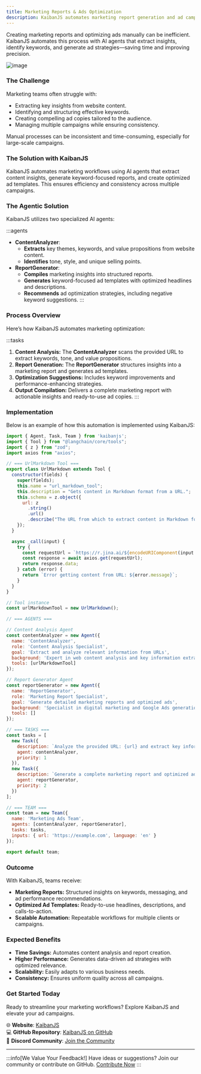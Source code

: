 ```yaml
---
title: Marketing Reports & Ads Optimization
description: KaibanJS automates marketing report generation and ad campaign optimization. AI agents analyze content, extract keywords, and generate ready-to-use strategies, streamlining workflows and enhancing precision.
---
```


Creating marketing reports and optimizing ads manually can be inefficient. KaibanJS automates this process with AI agents that extract insights, identify keywords, and generate ad strategies—saving time and improving precision.

![image](https://github.com/user-attachments/assets/ccf3c265-0bc0-43df-ad35-a0f35c4cd165)

### The Challenge
Marketing teams often struggle with:

- Extracting key insights from website content.
- Identifying and structuring effective keywords.
- Creating compelling ad copies tailored to the audience.
- Managing multiple campaigns while ensuring consistency.

Manual processes can be inconsistent and time-consuming, especially for large-scale campaigns.

### The Solution with KaibanJS
KaibanJS automates marketing workflows using AI agents that extract content insights, generate keyword-focused reports, and create optimized ad templates. This ensures efficiency and consistency across multiple campaigns.

### The Agentic Solution
KaibanJS utilizes two specialized AI agents:

:::agents
- **ContentAnalyzer**:
  - **Extracts** key themes, keywords, and value propositions from website content.
  - **Identifies** tone, style, and unique selling points.
- **ReportGenerator**:
  - **Compiles** marketing insights into structured reports.
  - **Generates** keyword-focused ad templates with optimized headlines and descriptions.
  - **Recommends** ad optimization strategies, including negative keyword suggestions.
:::

### Process Overview
Here’s how KaibanJS automates marketing optimization:

:::tasks
1. **Content Analysis:** The **ContentAnalyzer** scans the provided URL to extract keywords, tone, and value propositions.
2. **Report Generation:** The **ReportGenerator** structures insights into a marketing report and generates ad templates.
3. **Optimization Suggestions:** Includes keyword improvements and performance-enhancing strategies.
4. **Output Compilation:** Delivers a complete marketing report with actionable insights and ready-to-use ad copies.
:::

### Implementation
Below is an example of how this automation is implemented using KaibanJS:

```javascript
import { Agent, Task, Team } from 'kaibanjs';
import { Tool } from "@langchain/core/tools";
import { z } from "zod";
import axios from "axios";

// === UrlMarkdown Tool ===
export class UrlMarkdown extends Tool {
  constructor(fields) {
    super(fields);
    this.name = "url_markdown_tool";
    this.description = "Gets content in Markdown format from a URL.";
    this.schema = z.object({
      url: z
        .string()
        .url()
        .describe("The URL from which to extract content in Markdown format."),
    });
  }

  async _call(input) {
    try {
      const requestUrl = `https://r.jina.ai/${encodeURIComponent(input.url)}`;
      const response = await axios.get(requestUrl);
      return response.data;
    } catch (error) {
      return `Error getting content from URL: ${error.message}`;
    }
  }
}

// Tool instance
const urlMarkdownTool = new UrlMarkdown();

// === AGENTS ===

// Content Analysis Agent
const contentAnalyzer = new Agent({
  name: 'ContentAnalyzer',
  role: 'Content Analysis Specialist',
  goal: 'Extract and analyze relevant information from URLs',
  background: 'Expert in web content analysis and key information extraction',
  tools: [urlMarkdownTool]
});

// Report Generator Agent
const reportGenerator = new Agent({
  name: 'ReportGenerator',
  role: 'Marketing Report Specialist',
  goal: 'Generate detailed marketing reports and optimized ads',
  background: 'Specialist in digital marketing and Google Ads generation',
  tools: []
});

// === TASKS ===
const tasks = [
  new Task({
    description: `Analyze the provided URL: {url} and extract key information.`,
    agent: contentAnalyzer,
    priority: 1
  }),
  new Task({
    description: `Generate a complete marketing report and optimized ads using extracted information.`,
    agent: reportGenerator,
    priority: 2
  })
];

// === TEAM ===
const team = new Team({
  name: 'Marketing Ads Team',
  agents: [contentAnalyzer, reportGenerator],
  tasks: tasks,
  inputs: { url: 'https://example.com', language: 'en' }
});

export default team;
```

### Outcome
With KaibanJS, teams receive:

- **Marketing Reports:** Structured insights on keywords, messaging, and ad performance recommendations.
- **Optimized Ad Templates:** Ready-to-use headlines, descriptions, and calls-to-action.
- **Scalable Automation:** Repeatable workflows for multiple clients or campaigns.

### Expected Benefits
- **Time Savings:** Automates content analysis and report creation.
- **Higher Performance:** Generates data-driven ad strategies with optimized relevance.
- **Scalability:** Easily adapts to various business needs.
- **Consistency:** Ensures uniform quality across all campaigns.

### Get Started Today
Ready to streamline your marketing workflows? Explore KaibanJS and elevate your ad campaigns.

🌐 **Website**: [KaibanJS](https://www.kaibanjs.com/)  
💻 **GitHub Repository**: [KaibanJS on GitHub](https://github.com/kaiban-ai/KaibanJS)  
🤝 **Discord Community**: [Join the Community](https://kaibanjs.com/discord)  

---

:::info[We Value Your Feedback!]
Have ideas or suggestions? Join our community or contribute on GitHub. [Contribute Now](https://github.com/kaiban-ai/KaibanJS/issues)
:::
